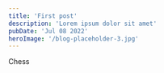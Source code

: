 ```yaml
---
title: 'First post'
description: 'Lorem ipsum dolor sit amet'
pubDate: 'Jul 08 2022'
heroImage: '/blog-placeholder-3.jpg'
---
```


Chess
